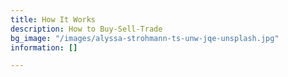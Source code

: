 ```yaml
---
title: How It Works
description: How to Buy-Sell-Trade
bg_image: "/images/alyssa-strohmann-ts-unw-jqe-unsplash.jpg"
information: []

---
```

